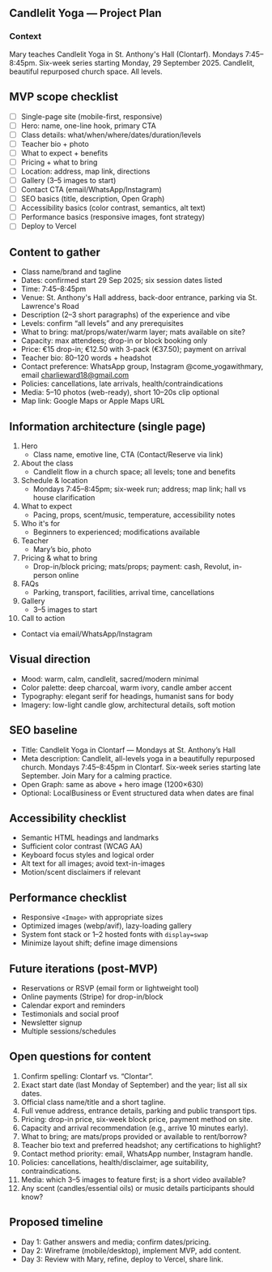 ## Candlelit Yoga — Project Plan

### Context
Mary teaches Candlelit Yoga in St. Anthony's Hall (Clontarf). Mondays 7:45–8:45pm. Six-week series starting Monday, 29 September 2025. Candlelit, beautiful repurposed church space. All levels.

## MVP scope checklist
- [ ] Single-page site (mobile-first, responsive)
- [ ] Hero: name, one-line hook, primary CTA
- [ ] Class details: what/when/where/dates/duration/levels
- [ ] Teacher bio + photo
- [ ] What to expect + benefits
- [ ] Pricing + what to bring
- [ ] Location: address, map link, directions
- [ ] Gallery (3–5 images to start)
- [ ] Contact CTA (email/WhatsApp/Instagram)
- [ ] SEO basics (title, description, Open Graph)
- [ ] Accessibility basics (color contrast, semantics, alt text)
- [ ] Performance basics (responsive images, font strategy)
- [ ] Deploy to Vercel

## Content to gather
- Class name/brand and tagline
- Dates: confirmed start 29 Sep 2025; six session dates listed
- Time: 7:45–8:45pm
- Venue: St. Anthony's Hall address, back-door entrance, parking via St. Lawrence's Road
- Description (2–3 short paragraphs) of the experience and vibe
- Levels: confirm “all levels” and any prerequisites
- What to bring: mat/props/water/warm layer; mats available on site?
- Capacity: max attendees; drop-in or block booking only
- Price: €15 drop-in; €12.50 with 3-pack (€37.50); payment on arrival
- Teacher bio: 80–120 words + headshot
- Contact preference: WhatsApp group, Instagram @come_yogawithmary, email charlieward18@gmail.com
- Policies: cancellations, late arrivals, health/contraindications
- Media: 5–10 photos (web-ready), short 10–20s clip optional
- Map link: Google Maps or Apple Maps URL

## Information architecture (single page)
1. Hero
   - Class name, emotive line, CTA (Contact/Reserve via link)
2. About the class
   - Candlelit flow in a church space; all levels; tone and benefits
3. Schedule & location
   - Mondays 7:45–8:45pm; six-week run; address; map link; hall vs house clarification
4. What to expect
   - Pacing, props, scent/music, temperature, accessibility notes
5. Who it's for
   - Beginners to experienced; modifications available
6. Teacher
   - Mary’s bio, photo
7. Pricing & what to bring
   - Drop-in/block pricing; mats/props; payment: cash, Revolut, in-person online
8. FAQs
   - Parking, transport, facilities, arrival time, cancellations
9. Gallery
   - 3–5 images to start
10. Call to action
   - Contact via email/WhatsApp/Instagram

## Visual direction
- Mood: warm, calm, candlelit, sacred/modern minimal
- Color palette: deep charcoal, warm ivory, candle amber accent
- Typography: elegant serif for headings, humanist sans for body
- Imagery: low-light candle glow, architectural details, soft motion

## SEO baseline
- Title: Candlelit Yoga in Clontarf — Mondays at St. Anthony’s Hall
- Meta description: Candlelit, all-levels yoga in a beautifully repurposed church. Mondays 7:45–8:45pm in Clontarf. Six-week series starting late September. Join Mary for a calming practice.
- Open Graph: same as above + hero image (1200×630)
- Optional: LocalBusiness or Event structured data when dates are final

## Accessibility checklist
- Semantic HTML headings and landmarks
- Sufficient color contrast (WCAG AA)
- Keyboard focus styles and logical order
- Alt text for all images; avoid text-in-images
- Motion/scent disclaimers if relevant

## Performance checklist
- Responsive `<Image>` with appropriate sizes
- Optimized images (webp/avif), lazy-loading gallery
- System font stack or 1–2 hosted fonts with `display=swap`
- Minimize layout shift; define image dimensions

## Future iterations (post-MVP)
- Reservations or RSVP (email form or lightweight tool)
- Online payments (Stripe) for drop-in/block
- Calendar export and reminders
- Testimonials and social proof
- Newsletter signup
- Multiple sessions/schedules

## Open questions for content
1. Confirm spelling: Clontarf vs. “Clontar”.
2. Exact start date (last Monday of September) and the year; list all six dates.
3. Official class name/title and a short tagline.
4. Full venue address, entrance details, parking and public transport tips.
5. Pricing: drop-in price, six-week block price, payment method on site.
6. Capacity and arrival recommendation (e.g., arrive 10 minutes early).
7. What to bring; are mats/props provided or available to rent/borrow?
8. Teacher bio text and preferred headshot; any certifications to highlight?
9. Contact method priority: email, WhatsApp number, Instagram handle.
10. Policies: cancellations, health/disclaimer, age suitability, contraindications.
11. Media: which 3–5 images to feature first; is a short video available?
12. Any scent (candles/essential oils) or music details participants should know?

## Proposed timeline
- Day 1: Gather answers and media; confirm dates/pricing.
- Day 2: Wireframe (mobile/desktop), implement MVP, add content.
- Day 3: Review with Mary, refine, deploy to Vercel, share link.


